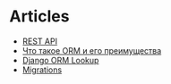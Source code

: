 # Articles

- [REST API](https://github.com/Xpom1/Articles/blob/main/Articles/Rest_API/README.md)
- [Что такое ORM и его преимущества](https://github.com/Xpom1/Articles/blob/main/Articles/Django_models/README.md)
- [Django ORM Lookup](https://github.com/Xpom1/Articles/blob/main/Articles/Django%20ORM%20lookups/README.md)
- [Migrations](https://github.com/Xpom1/Articles/blob/main/Articles/Migrations/README.md)